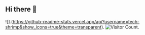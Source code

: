 ## Hi there 👋
![].(https://github-readme-stats.vercel.app/api?username=tech-shrimp&show_icons=true&theme=transparent).
![Visitor Count](https://profile-counter.glitch.me/tech-shrimp.com/count.svg).
<!--
**Beekeeper12138/Beekeeper12138** is a ✨ _special_ ✨ repository because its `README.md` (this file) appears on your GitHub profile.

Here are some ideas to get you started:

- 🔭 I’m currently working on ...
- 🌱 I’m currently learning ...
- 👯 I’m looking to collaborate on ...
- 🤔 I’m looking for help with ...
- 💬 Ask me about ...
- 📫 How to reach me: ...
- 😄 Pronouns: ...
- ⚡ Fun fact: ...
-->
